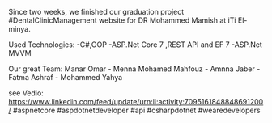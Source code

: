 Since two weeks, we finished our graduation project #DentalClinicManagement website for DR Mohammed Mamish at iTi El-minya.

Used Technologies:
-C#,OOP
-ASP.Net Core 7 ,REST API and EF 7
-ASP.Net MVVM

Our great Team:
 Manar Omar - Menna Mohamed Mahfouz - Amnna Jaber - Fatma Ashraf - Mohammed Yahya

see Vedio: https://www.linkedin.com/feed/update/urn:li:activity:7095161848848691200/
#aspnetcore #aspdotnetdeveloper #api #csharpdotnet #wearedevelopers
